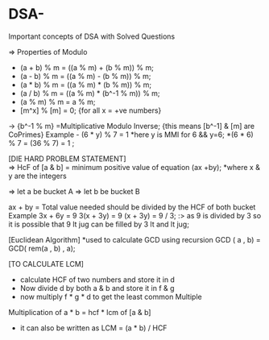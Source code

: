 # DSA-
Important concepts of DSA with Solved Questions

=> Properties of Modulo
* (a + b) % m = ((a % m) + (b % m)) % m;
* (a - b) % m = ((a % m) - (b % m)) % m;
* (a * b) % m = ((a % m) * (b % m)) % m;
* (a / b) % m = ((a % m) * (b^-1 % m)) % m;
* (a % m) % m = a % m;
* [m^x] % [m] = 0; {for all x = +ve numbers}


-> {b^-1 % m} =Multiplicative Modulo Inverse; {this means [b^-1] & [m] are CoPrimes}
Example - (6 * y) % 7 = 1
        *here y is MMI for 6 && y=6;
        *(6 * 6) % 7 = (36 % 7) = 1 ;
      
      
[DIE HARD PROBLEM STATEMENT]       
=> HcF of [a & b] = minimum positive value of equation (ax +by);
  *where x & y are the integers
  
=> let a be bucket A
=> let b be bucket B

ax + by = Total value needed should be divided by the HCF of both bucket
Example
3x + 6y = 9
 3(x + 3y) = 9
  (x + 3y) = 9 / 3;
  :> as 9 is divided by 3 so it is possible that 9 lt jug can be filled by 3 lt and lt jug;
  
        
        
[Euclidean Algorithm]
*used to calculate GCD using recursion
GCD ( a , b) = GCD( rem(a , b) , a); 


[TO CALCULATE LCM]

* calculate HCF of two numbers and store it in d
* Now divide d by both a & b and store it in f & g
* now multiply f * g * d to get the least common Multiple


Multiplication of a * b = hcf * lcm of [a & b]
* it can also be written as LCM = (a * b) / HCF

